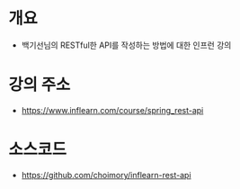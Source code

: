 # 개요

- 백기선님의 RESTful한  API를 작성하는 방법에 대한 인프런 강의

# 강의 주소

- https://www.inflearn.com/course/spring_rest-api

# 소스코드

- https://github.com/choimory/inflearn-rest-api